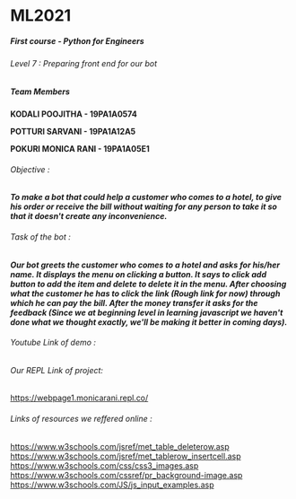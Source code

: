 # ML2021
##### First course - Python for Engineers
###### Level 7 : Preparing front end for our bot


##### Team Members
**KODALI POOJITHA - 19PA1A0574**

**POTTURI SARVANI - 19PA1A12A5**

**POKURI MONICA RANI - 19PA1A05E1**

###### Objective :
***To make a bot that could help a customer who comes to a hotel, to give his order or receive the bill without waiting for any person to take it so that it doesn't create any inconvenience.***

###### Task of the bot :
***Our bot greets the customer who comes to a hotel and asks for his/her name. It displays the menu on clicking a button. It says to click add button to add the item and delete to delete it in the menu. After choosing what the customer he has to click the link (Rough link for now) through which he can pay the bill. After the money transfer it asks for the feedback (Since we at beginning level in learning javascript we haven't done what we thought exactly, we'll be making it better in coming days).***

###### Youtube Link of demo :

###### Our REPL Link of project:
https://webpage1.monicarani.repl.co/

###### Links of resources we reffered online :
https://www.w3schools.com/jsref/met_table_deleterow.asp
https://www.w3schools.com/jsref/met_tablerow_insertcell.asp
https://www.w3schools.com/css/css3_images.asp
https://www.w3schools.com/cssref/pr_background-image.asp
https://www.w3schools.com/JS/js_input_examples.asp
